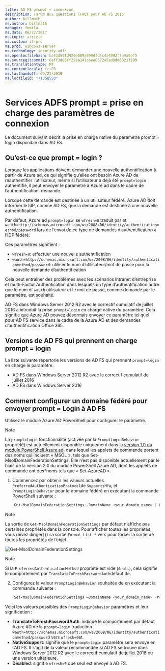 ```yaml
---
title: AD FS prompt = connexion
description: Forum aux questions (FAQ) pour AD FS 2016
author: billmath
ms.author: billmath
manager: femila
ms.date: 06/27/2017
ms.topic: article
ms.custom: it-pro
ms.prod: windows-server
ms.technology: identity-adfs
ms.openlocfilehash: ba43d591d429e589a990dfdfc4a4992ffa4a6ef5
ms.sourcegitcommit: 6aff3d88ff22ea141a6ea6572a5ad8dd6321f199
ms.translationtype: MT
ms.contentlocale: fr-FR
ms.lasthandoff: 09/27/2019
ms.locfileid: "71358550"
---
```

# <a name="active-directory-federation-services-promptlogin-parameter-support"></a>Services ADFS prompt = prise en charge des paramètres de connexion

Le document suivant décrit la prise en charge native du paramètre prompt = login disponible dans AD FS.

## <a name="what-is-promptlogin"></a>Qu’est-ce que prompt = login ?

Lorsque les applications doivent demander une nouvelle authentification à partir de Azure ad, ce qui signifie qu’elles ont besoin Azure AD de réauthentifier l’utilisateur, même si l’utilisateur a déjà été `prompt=login` authentifié, il peut envoyer le paramètre à Azure ad dans le cadre de l’authentification. demande.

Lorsque cette demande est destinée à un utilisateur fédéré, Azure AD doit informer le IdP, comme AD FS, que la demande est destinée à une nouvelle authentification.

Par défaut, Azure ad `prompt=login` se `wfresh=0` traduit par et `wauth=http://schemas.microsoft.com/ws/2008/06/identity/authenticationmethod/password` lors de l’envoi de ce type de demandes d’authentification à l’IDP fédéré.

Ces paramètres signifient :

- `wfresh=0`: effectuer une nouvelle authentification
- `wauth=http://schemas.microsoft.com/ws/2008/06/identity/authenticationmethod/password`: utiliser le nom d’utilisateur/mot de passe pour la nouvelle demande d’authentification

Cela peut entraîner des problèmes avec les scénarios intranet d’entreprise et multi-Factor Authentication dans lesquels un type d’authentification autre que le nom d' `wauth` utilisateur et le mot de passe, comme demandé par le paramètre, est souhaité.  

AD FS dans Windows Server 2012 R2 avec le correctif cumulatif de juillet 2016 a introduit la prise `prompt=login` en charge native du paramètre. Cela signifie que Azure AD pouvez désormais envoyer ce paramètre tel quel pour AD FS service dans le cadre de la Azure AD et des demandes d’authentification Office 365.

## <a name="ad-fs-versions-that-support-promptlogin"></a>Versions de AD FS qui prennent en charge prompt = login

La liste suivante répertorie les versions de AD FS qui prennent `prompt=login` en charge le paramètre.

- AD FS dans Windows Server 2012 R2 avec le correctif cumulatif de juillet 2016
- AD FS dans Windows Server 2016

## <a name="how-to-configure-a-federated-domain-to-send-promptlogin-to-ad-fs"></a>Comment configurer un domaine fédéré pour envoyer prompt = Login à AD FS

Utilisez le module Azure AD PowerShell pour configurer le paramètre.

> [!NOTE]
> La `prompt=login` fonctionnalité (activée par la `PromptLoginBehavior` propriété) est actuellement disponible uniquement dans la [version 1,0 du module PowerShell Azure ad](https://connect.microsoft.com/site1164/Downloads/DownloadDetails.aspx?DownloadID=59185), dans lequel les applets de commande portent des noms qui incluent « MSOL », tels que Set-MsolDomainFederationSettings.  Elle n’est pas disponible actuellement par le biais de la version 2,0 du module PowerShell Azure AD, dont les applets de commande ont des\*noms tels que « Set-AzureAD ».

1. Commencez par obtenir les valeurs actuelles `PreferredAuthenticationProtocol`de `SupportsMfa`, et `PromptLoginBehavior` pour le domaine fédéré en exécutant la commande PowerShell suivante :

```powershell
    Get-MsolDomainFederationSettings -DomainName <your_domain_name> | Format-List *
```

> [!NOTE]
> La sortie de `Get-MsolDomainFederationSettings` par défaut n’affiche pas certaines propriétés dans la console. Pour afficher toutes les propriétés, vous devez diriger`|`() sa sortie `Format-List *` vers pour forcer la sortie de toutes les propriétés de l’objet.

![Get-MsolDomainFederationSettings](media/AD-FS-Prompt-Login/GetMsol.png)

> [!NOTE]
> Si la `PreferredAuthenticationMethod` propriété est vide (`$null`), cela signifie le comportement par `TranslateToFreshPasswordAuth`défaut de.

2. Configurez la valeur `PromptLoginBehavior` souhaitée de en exécutant la commande suivante :

```powershell
    Set-MsolDomainFederationSettings –DomainName <your_domain_name> -PreferredAuthenticationProtocol <current_value_from_step1> -SupportsMfa <current_value_from_step1> -PromptLoginBehavior <TranslateToFreshPasswordAuth|NativeSupport|Disabled>
```

Voici les valeurs possibles des `PromptLoginBehavior` paramètres et leur signification :

- **TranslateToFreshPasswordAuth**: indique le comportement par défaut Azure AD de la `prompt=login` traduction `wauth=http://schemas.microsoft.com/ws/2008/06/identity/authenticationmethod/password` vers `wfresh=0`et.
- **NativeSupport**: signifie que le `prompt=login` paramètre sera envoyé en l’AD FS. Il s’agit de la valeur recommandée si AD FS se trouve dans Windows Server 2012 R2 avec le correctif cumulatif de juillet 2016 ou une version ultérieure.
- **Disabled**: signifie `wfresh=0` que seul est envoyé à AD FS.
